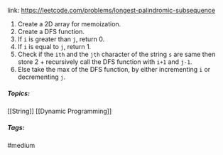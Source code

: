 link: https://leetcode.com/problems/longest-palindromic-subsequence

1. Create a 2D array for memoization. 
2. Create a DFS function. 
3. If `i` is greater than `j`, return 0.
4. If `i` is equal to `j`, return 1.
5. Check if the `ith` and the `jth` character of the string `s` are same then store 2 + recursively call the DFS function with `i+1` and `j-1`.
6. Else take the max of the DFS function, by either incrementing `i` or decrementing `j`.

##### Topics:
[[String]] [[Dynamic Programming]]
##### Tags:
#medium 